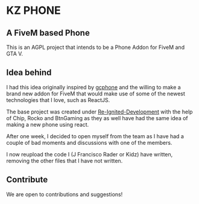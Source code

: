 # KZ PHONE

## A FiveM based Phone

This is an AGPL project that intends to be a Phone Addon for FiveM and GTA V.

## Idea behind

I had this idea originally inspired by [gcphone](https://github.com/N3MTV/gcphone) and the willing
to make a brand new addon for FiveM that would make use of some 
of the newest technologies that I love, such as ReactJS.

The base project was created under [Re-Ignited-Development](https://github.com/Re-Ignited-Development/)
with the help of Chip, Rocko and BtnGaming as they as well have had the same idea of making a new phone using react.

After one week, I decided to open myself from the team as I have had a couple of bad moments and discussions with one of the members.

I now reupload the code I (J Francisco Rader or Kidz) have written, removing the other files that I have not written.

## Contribute

We are open to contributions and suggestions!
